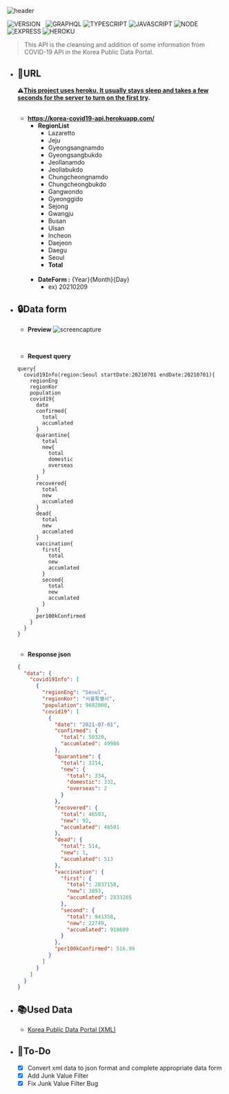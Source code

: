 ![header](https://capsule-render.vercel.app/api?type=rect&color=gradient&height=100&section=header&text=COVID-19%20API&fontSize=30&fontAlign=50&fontAlignY=50)

![VERSION](https://img.shields.io/badge/version-1.4.5-C76C30?style=flat-square)&nbsp;&nbsp;&nbsp;![GRAPHQL](https://img.shields.io/badge/GraphQL-E434AA?style=flat-square&logo=graphql&logoColor=white) ![TYPESCRIPT](https://img.shields.io/badge/Typescript-3178c6?style=flat-square&logo=typescript&logoColor=white) ![JAVASCRIPT](https://img.shields.io/badge/Javascript-F7DF1E?style=flat-square&logo=Javascript&logoColor=black) ![NODE](https://img.shields.io/badge/Node.js-339933?style=flat-square&logo=Node.js&logoColor=white) ![EXPRESS](https://img.shields.io/badge/Express-4C4C4C?style=flat-square&logo=Express&logoColor=white) ![HEROKU](https://img.shields.io/badge/Heroku-430098?style=flat-square&logo=Heroku&logoColor=white)

> This API is the cleansing and addition of some information from COVID-19 API in the Korea Public Data Portal. <br>

- ## :bookmark:URL

  **:warning:<U>This project uses heroku, It usually stays sleep and takes a few seconds for the server to turn on the first try</U>.**<br><br>

  - **https://korea-covid19-api.herokuapp.com/**
    - **RegionList**
      - Lazaretto
      - Jeju
      - Gyeongsangnamdo
      - Gyeongsangbukdo
      - Jeollanamdo
      - Jeollabukdo
      - Chungcheongnamdo
      - Chungcheongbukdo
      - Gangwondo
      - Gyeonggido
      - Sejong
      - Gwangju
      - Busan
      - Ulsan
      - Incheon
      - Daejeon
      - Daegu
      - Seoul
      - **Total**
        <br><br>
    - **DateForm :** {Year}{Month}{Day}
      - ex) 20210209

- ## :lock:Data form

  - **Preview**
    ![screencapture](https://user-images.githubusercontent.com/71566740/124191843-573c0900-daff-11eb-8cc9-5f26471a0056.png)

    <br>

  - **Request query**

  ```query
  query{
    covid19Info(region:Seoul startDate:20210701 endDate:20210701){
      regionEng
      regionKor
      population
      covid19{
        date
        confirmed{
          total
          accumlated
        }
        quarantine{
          total
          new{
            total
            domestic
            overseas
          }
        }
        recovered{
          total
          new
          accumlated
        }
        dead{
          total
          new
          accumlated
        }
        vaccination{
          first{
            total
            new
            accumlated
          }
          second{
            total
            new
            accumlated
          }
        }
        per100kConfirmed
      }
    }
  }
  ```

  <br>

  - **Response json**

  ```json
  {
    "data": {
      "covid19Info": [
        {
          "regionEng": "Seoul",
          "regionKor": "서울특별시",
          "population": 9602000,
          "covid19": [
            {
              "date": "2021-07-01",
              "confirmed": {
                "total": 50320,
                "accumlated": 49986
              },
              "quarantine": {
                "total": 3214,
                "new": {
                  "total": 334,
                  "domestic": 332,
                  "overseas": 2
                }
              },
              "recovered": {
                "total": 46593,
                "new": 92,
                "accumlated": 46501
              },
              "dead": {
                "total": 514,
                "new": 1,
                "accumlated": 513
              },
              "vaccination": {
                "first": {
                  "total": 2837158,
                  "new": 3893,
                  "accumlated": 2833265
                },
                "second": {
                  "total": 941358,
                  "new": 22749,
                  "accumlated": 918609
                }
              },
              "per100kConfirmed": 516.99
            }
          ]
        }
      ]
    }
  }
  ```

- ## :books:Used Data

  - [Korea Public Data Portal (XML)](https://www.data.go.kr/data/15043378/openapi.do)<br>

- ## :memo:To-Do
  - [x] Convert xml data to json format and complete appropriate data form<br>
  - [x] Add Junk Value Filter<br>
  - [x] Fix Junk Value Filter Bug<br>
